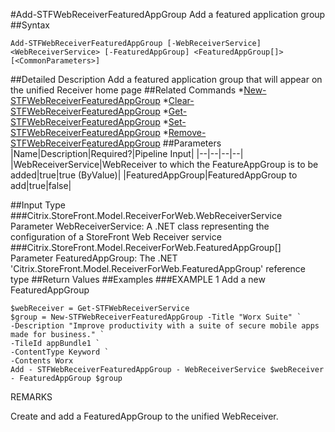 #Add-STFWebReceiverFeaturedAppGroup
Add a featured application group
##Syntax
```Add-STFWebReceiverFeaturedAppGroup [-WebReceiverService] <WebReceiverService> [-FeaturedAppGroup] <FeaturedAppGroup[]> [<CommonParameters>]
```
##Detailed Description
Add a featured application group that will appear on the unified Receiver home page
##Related Commands
*[New-STFWebReceiverFeaturedAppGroup](New-STFWebReceiverFeaturedAppGroup)
*[Clear-STFWebReceiverFeaturedAppGroup](Clear-STFWebReceiverFeaturedAppGroup)
*[Get-STFWebReceiverFeaturedAppGroup](Get-STFWebReceiverFeaturedAppGroup)
*[Set-STFWebReceiverFeaturedAppGroup](Set-STFWebReceiverFeaturedAppGroup)
*[Remove-STFWebReceiverFeaturedAppGroup](Remove-STFWebReceiverFeaturedAppGroup)
##Parameters
|Name|Description|Required?|Pipeline Input||--|--|--|--||WebReceiverService|WebReceiver to which the FeatureAppGroup is to be added|true|true (ByValue)||FeaturedAppGroup|FeaturedAppGroup to add|true|false|##Input Type
###Citrix.StoreFront.Model.ReceiverForWeb.WebReceiverService
Parameter WebReceiverService: A .NET class representing the configuration of a StoreFront Web Receiver service
###Citrix.StoreFront.Model.ReceiverForWeb.FeaturedAppGroup[]
Parameter FeaturedAppGroup: The .NET 'Citrix.StoreFront.Model.ReceiverForWeb.FeaturedAppGroup' reference type
##Return Values
##Examples
###EXAMPLE 1 Add a new FeaturedAppGroup
```$webReceiver = Get-STFWebReceiverService
$group = New-STFWebReceiverFeaturedAppGroup -Title "Worx Suite" `
-Description "Improve productivity with a suite of secure mobile apps made for business." `
-TileId appBundle1 `
-ContentType Keyword `
-Contents Worx
Add - STFWebReceiverFeaturedAppGroup - WebReceiverService $webReceiver - FeaturedAppGroup $group
```
REMARKS

Create and add a FeaturedAppGroup to the unified WebReceiver.
